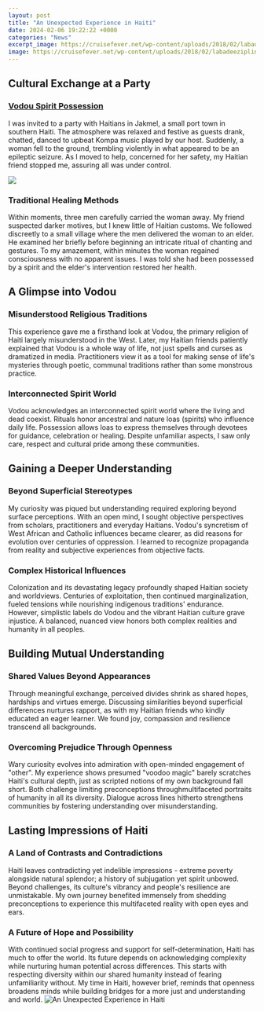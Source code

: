 ```yaml
---
layout: post
title: "An Unexpected Experience in Haiti"
date: 2024-02-06 19:22:22 +0000
categories: "News"
excerpt_image: https://cruisefever.net/wp-content/uploads/2018/02/labadeezipline.jpg
image: https://cruisefever.net/wp-content/uploads/2018/02/labadeezipline.jpg
---
```


## Cultural Exchange at a Party
### [Vodou Spirit Possession](https://yt.io.vn/collection/able)
I was invited to a party with Haitians in Jakmel, a small port town in southern Haiti. The atmosphere was relaxed and festive as guests drank, chatted, danced to upbeat Kompa music played by our host. Suddenly, a woman fell to the ground, trembling violently in what appeared to be an epileptic seizure. As I moved to help, concerned for her safety, my Haitian friend stopped me, assuring all was under control. 

![](https://media-cdn.tripadvisor.com/media/photo-s/07/90/e4/fe/haitian-cultural-tour.jpg)
### **Traditional Healing Methods**
Within moments, three men carefully carried the woman away. My friend suspected darker motives, but I knew little of Haitian customs. We followed discreetly to a small village where the men delivered the woman to an elder. He examined her briefly before beginning an intricate ritual of chanting and gestures. To my amazement, within minutes the woman regained consciousness with no apparent issues. I was told she had been possessed by a spirit and the elder's intervention restored her health.
## A Glimpse into Vodou
### **Misunderstood Religious Traditions** 
This experience gave me a firsthand look at Vodou, the primary religion of Haiti largely misunderstood in the West. Later, my Haitian friends patiently explained that Vodou is a whole way of life, not just spells and curses as dramatized in media. Practitioners view it as a tool for making sense of life's mysteries through poetic, communal traditions rather than some monstrous practice. 
### **Interconnected Spirit World**
Vodou acknowledges an interconnected spirit world where the living and dead coexist. Rituals honor ancestral and nature loas (spirits) who influence daily life. Possession allows loas to express themselves through devotees for guidance, celebration or healing. Despite unfamiliar aspects, I saw only care, respect and cultural pride among these communities.
## Gaining a Deeper Understanding
### **Beyond Superficial Stereotypes**
My curiosity was piqued but understanding required exploring beyond surface perceptions. With an open mind, I sought objective perspectives from scholars, practitioners and everyday Haitians. Vodou's syncretism of West African and Catholic influences became clearer, as did reasons for evolution over centuries of oppression. I learned to recognize propaganda from reality and subjective experiences from objective facts.
### **Complex Historical Influences**  
Colonization and its devastating legacy profoundly shaped Haitian society and worldviews. Centuries of exploitation, then continued marginalization, fueled tensions while nourishing indigenous traditions' endurance. However, simplistic labels do Vodou and the vibrant Haitian culture grave injustice. A balanced, nuanced view honors both complex realities and humanity in all peoples.
## Building Mutual Understanding
### **Shared Values Beyond Appearances**
Through meaningful exchange, perceived divides shrink as shared hopes, hardships and virtues emerge. Discussing similarities beyond superficial differences nurtures rapport, as with my Haitian friends who kindly educated an eager learner. We found joy, compassion and resilience transcend all backgrounds.
### **Overcoming Prejudice Through Openness**  
Wary curiosity evolves into admiration with open-minded engagement of "other". My experience shows presumed "voodoo magic" barely scratches Haiti's cultural depth, just as scripted notions of my own background fall short. Both challenge limiting preconceptions throughmultifaceted portraits of humanity in all its diversity. Dialogue across lines hitherto strengthens communities by fostering understanding over misunderstanding.
## Lasting Impressions of Haiti  
### **A Land of Contrasts and Contradictions**
Haiti leaves contradicting yet indelible impressions - extreme poverty alongside natural splendor; a history of subjugation yet spirit unbowed. Beyond challenges, its culture's vibrancy and people's resilience are unmistakable. My own journey benefited immensely from shedding preconceptions to experience this multifaceted reality with open eyes and ears. 
### **A Future of Hope and Possibility**
With continued social progress and support for self-determination, Haiti has much to offer the world. Its future depends on acknowledging complexity while nurturing human potential across differences. This starts with respecting diversity within our shared humanity instead of fearing unfamiliarity without. My time in Haiti, however brief, reminds that openness broadens minds while building bridges for a more just and understanding and world.
![An Unexpected Experience in Haiti](https://cruisefever.net/wp-content/uploads/2018/02/labadeezipline.jpg)